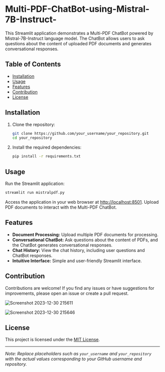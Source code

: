 # Multi-PDF-ChatBot-using-Mistral-7B-Instruct-


This Streamlit application demonstrates a Multi-PDF ChatBot powered by Mistral-7B-Instruct language model. The ChatBot allows users to ask questions about the content of uploaded PDF documents and generates conversational responses.

## Table of Contents

- [Installation](#installation)
- [Usage](#usage)
- [Features](#features)
- [Contribution](#contribution)
- [License](#license)

## Installation

1. Clone the repository:

   ```bash
   git clone https://github.com/your_username/your_repository.git
   cd your_repository
   ```

2. Install the required dependencies:

   ```bash
   pip install -r requirements.txt
   ```

## Usage

Run the Streamlit application:

```bash
streamlit run mistralpdf.py
```

Access the application in your web browser at [http://localhost:8501](http://localhost:8501). Upload PDF documents to interact with the Multi-PDF ChatBot.

## Features

- **Document Processing:** Upload multiple PDF documents for processing.
- **Conversational ChatBot:** Ask questions about the content of PDFs, and the ChatBot generates conversational responses.
- **Chat History:** View the chat history, including user questions and ChatBot responses.
- **Intuitive Interface:** Simple and user-friendly Streamlit interface.

## Contribution

Contributions are welcome! If you find any issues or have suggestions for improvements, please open an issue or create a pull request.


![Screenshot 2023-12-30 215611](https://github.com/saahil1801/Multi-PDF-ChatBot-using-Mistral-7B-Instruct-/assets/84408557/7535709e-6665-4f57-9ee3-106e3ed542eb)

![Screenshot 2023-12-30 215646](https://github.com/saahil1801/Multi-PDF-ChatBot-using-Mistral-7B-Instruct-/assets/84408557/31798ee3-08ca-4a59-83bb-a5cc56f08138)

## License

This project is licensed under the [MIT License](LICENSE).

---

*Note: Replace placeholders such as `your_username` and `your_repository` with the actual values corresponding to your GitHub username and repository.*
